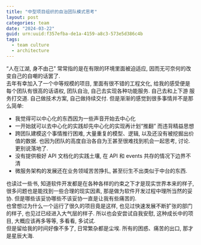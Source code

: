 ```yaml
---
title: "中型项目组织的自治团队模式思考"
layout: post
categories: team
date: "2024-03-22"
guid: urn:uuid:f357efba-de1a-4159-a8c3-573e5d386c4b
tags:
  - team culture
  - architecture
---
```


“人在江湖, 身不由己” 常常指的是在有限的环境里面被迫适应, 因而无可奈何的改变自己的自嘲的话罢了.  
去年有幸加入了一个中等规模的项目, 里面有很不错的工程文化, 给我的感受便是每个团队有很高的话语权, 团队自治, 自己去实现各种功能服务. 自己去和上下游
服务打交道. 自己做技术方案, 自己做持续交付. 但是渐渐的感觉到很多事情并不是那么简单:    
* 我觉得可以中心化的东西因为一些声音开始去中心化  
* 一开始就可以去中心化的实践却先中心化的实现再计划“推翻” 而违背精益思想
* 跨团队建模这个事情推行困难, 大量重复的模型、逻辑, 以及还没有被挖掘出价值的数据. 也因为团队的高度自治各自为王甚至很难找到机会一起思考, 讨论. 更别说落地了.  
* 没有提供极好 API 文档化的实践土壤, 在 API 和 events 共存的情况下边界不清  
* 微服务架构的发展还在业务领域苦苦挣扎, 甚至衍生不出类似于中台的东西.

也读过一些书, 知道软件开发都是在各种各样的约束之下才是现实世界本来的样子, 很多问题也是能找到一些合理的现实因素, 那是做为软件开发过程中理所当然的妥协. 但是哪些该妥协哪些不该妥协一直是让我有些痛苦的.  
也曾想过为什么一个运行了很久的项目竟是这样, 也见过快速发展不断扩张的部门的样子, 也见过已经进入大气层的样子. 所以也会安尝试自我安慰, 这种成长中的项目, 大概应该再多等等, 多看看, 多试试.  
但是留给我的时间好像不多了, 日常繁杂都是尘埃. 所有的困惑、痛苦的出口, 那才是星辰大海.
